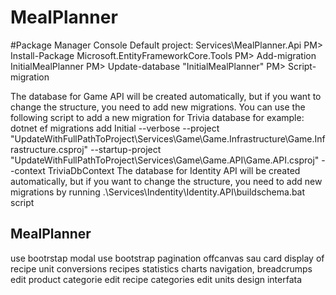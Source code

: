 # MealPlanner

#Package Manager Console
Default project: Services\MealPlanner.Api
PM> Install-Package Microsoft.EntityFrameworkCore.Tools
PM> Add-migration InitialMealPlanner
PM> Update-database "InitialMealPlanner"
PM> Script-migration

The database for Game API will be created automatically, but if you want to change the structure, you need to add new migrations. You can use the following script to add a new migration for Trivia database for example: dotnet ef migrations add Initial --verbose --project "UpdateWithFullPathToProject\Services\Game\Game.Infrastructure\Game.Infrastructure.csproj" --startup-project "UpdateWithFullPathToProject\Services\Game\Game.API\Game.API.csproj" --context TriviaDbContext
The database for Identity API will be created automatically, but if you want to change the structure, you need to add new migrations by running .\Services\Indentity\Identity.API\buildschema.bat script

MealPlanner
-

use bootrstap modal
use bootstrap pagination
offcanvas sau card display of recipe
unit conversions
recipes statistics charts
navigation, breadcrumps
edit product categorie
edit recipe categories
edit units
design interfata